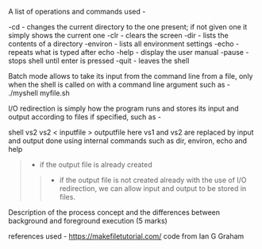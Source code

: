 A list of operations and commands used - 

-cd - changes the current directory to the one present; if not given one it simply shows the current one
-clr - clears the screen
-dir - lists the contents of a directory
-environ - lists all environment settings 
-echo - repeats what is typed after echo
-help - display the user manual 
-pause - stops shell until enter is pressed
-quit - leaves the shell


Batch mode allows to take its input from the command line from a file, only when the shell is called on with a command line argument such as - 
./myshell myfile.sh


I/O redirection is simply how the program runs and stores its input and output according to files if specified, such as - 

shell vs2 vs2 < inputfile > outputfile 
here vs1 and vs2 are replaced by input and output
done using internal commands such as dir, environ, echo and help
> - if the output file is already created 
>> - if the output file is not created already
with the use of I/O redirection, we can allow input and output to be stored in files.

Description of the process concept and the differences between background and foreground execution (5 marks)

references used - 
https://makefiletutorial.com/
code from Ian G Graham